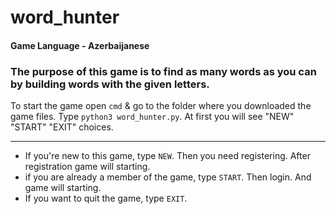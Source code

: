 # word_hunter
#### Game Language - Azerbaijanese

### The purpose of this game is to find as many words as you can by building words with the given letters.
To start the game open ``cmd`` & go to the folder where you downloaded the game files.
Type ``python3 word_hunter.py``. At first you will see "NEW" "START" "EXIT" choices.

---
* If you're new to this game, type ``NEW``. Then you need registering. After registration game will starting.
* if you are already a member of the game, type ``START``. Then login. And game will starting.
* If you want to quit the game, type ``EXIT``.

